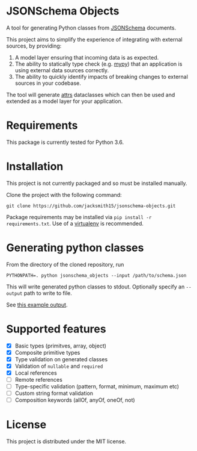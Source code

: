 # JSONSchema Objects
A tool for generating Python classes from [JSONSchema](https://json-schema.org/) documents.

This project aims to simplify the experience of integrating with external sources, by providing:
1. A model layer ensuring that incoming data is as expected.
2. The ability to statically type check (e.g. [mypy](http://mypy-lang.org/)) that an application is using external data sources correctly.
3. The ability to quickly identify impacts of breaking changes to external sources in your codebase.

The tool will generate [attrs](http://www.attrs.org/en/stable/index.html) dataclasses which can then be used and extended as a model layer for your application.

# Requirements
This package is currently tested for Python 3.6.

# Installation
This project is not currently packaged and so must be installed manually.

Clone the project with the following command:
```
git clone https://github.com/jacksmith15/jsonschema-objects.git
```

Package requirements may be installed via `pip install -r requirements.txt`. Use of a [virtualenv](https://virtualenv.pypa.io/) is recommended.

# Generating python classes
From the directory of the cloned repository, run
```
PYTHONPATH=. python jsonschema_objects --input /path/to/schema.json
```

This will write generated python classes to stdout. Optionally specify an `--output` path to write to file.

See [this example output](https://github.com/jacksmith15/jsonschema-objects/blob/master/tests/models/simple.py).

# Supported features
- [x] Basic types (primitves, array, object)
- [x] Composite primitive types
- [x] Type validation on generated classes
- [x] Validation of `nullable` and `required`
- [x] Local references
- [ ] Remote references
- [ ] Type-specific validation (pattern, format, minimum, maximum etc)
- [ ] Custom string format validation
- [ ] Composition keywords (allOf, anyOf, oneOf, not)

# License
This project is distributed under the MIT license.

